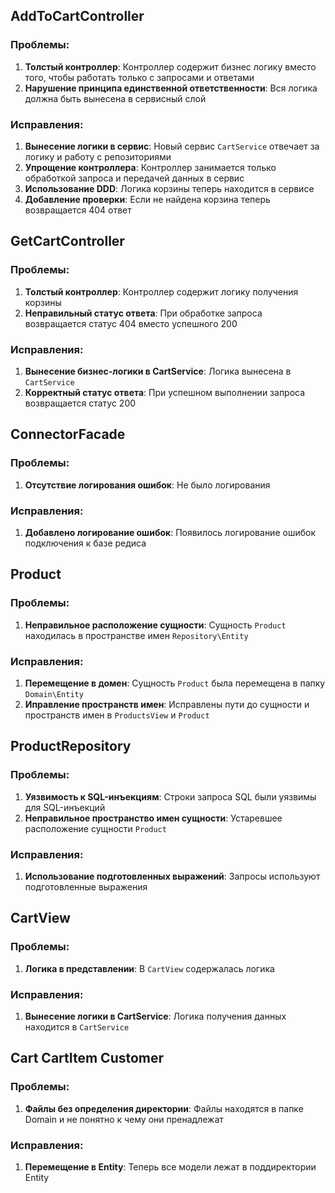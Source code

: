 ## AddToCartController

### Проблемы:
1. **Толстый контроллер**: Контроллер содержит бизнес логику вместо того, чтобы работать только с запросами и ответами
2. **Нарушение принципа единственной ответственности**: Вся логика должна быть вынесена в сервисный слой

### Исправления:
1. **Вынесение логики в сервис**: Новый сервис `CartService` отвечает за логику и работу с репозиториями
2. **Упрощение контроллера**: Контроллер занимается только обработкой запроса и передачей данных в сервис
3. **Использование DDD**: Логика корзины теперь находится в сервисе
4. **Добавление проверки**: Если не найдена корзина теперь возвращается 404 ответ

## GetCartController

### Проблемы:
1. **Толстый контроллер**: Контроллер содержит логику получения корзины
2. **Неправильный статус ответа**: При обработке запроса возвращается статус 404 вместо успешного 200

### Исправления:
1. **Вынесение бизнес-логики в CartService**: Логика вынесена в `CartService`
2. **Корректный статус ответа**: При успешном выполнении запроса возвращается статус 200

## ConnectorFacade

### Проблемы:
1. **Отсутствие логирования ошибок**: Не было логирования

### Исправления:
1. **Добавлено логирование ошибок**: Появилось логирование ошибок подключения к базе редиса

## Product

### Проблемы:
1. **Неправильное расположение сущности**: Сущность `Product` находилась в пространстве имен `Repository\Entity`

### Исправления:
1. **Перемещение в домен**: Сущность `Product` была перемещена в папку `Domain\Entity`
2. **Иправление пространств имен**: Исправлены пути до сущности и пространств имен в `ProductsView` и `Product`

## ProductRepository

### Проблемы:
1. **Уязвимость к SQL-инъекциям**: Строки запроса SQL были уязвимы для SQL-инъекций
2. **Неправильное пространство имен сущности**: Устаревшее расположение сущности `Product`

### Исправления:
1. **Использование подготовленных выражений**: Запросы используют подготовленные выражения

## CartView

### Проблемы:
1. **Логика в представлении**: В `CartView` содержалась логика

### Исправления:
1. **Вынесение логики в CartService**: Логика получения данных находится в `CartService`

## Cart CartItem Customer 

### Проблемы:
1. **Файлы без определения директории**: Файлы находятся в папке Domain и не понятно к чему они пренадлежат

### Исправления:
1. **Перемещение в Entity**: Теперь все модели лежат в поддиректории Entity